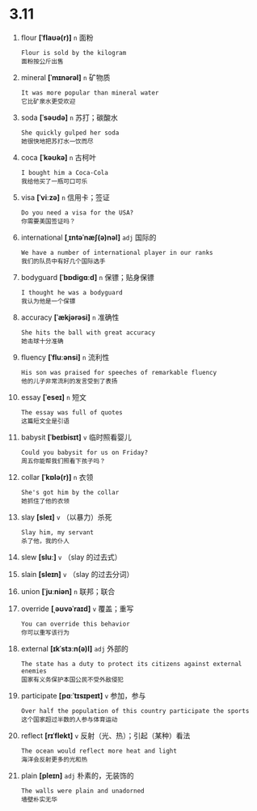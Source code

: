 # 3.11

1. flour **[ˈflaʊə(r)]** `n` 面粉

   ```
   Flour is sold by the kilogram
   面粉按公斤出售
   ```

2. mineral **[ˈmɪnərəl]** `n` 矿物质

   ```
   It was more popular than mineral water
   它比矿泉水更受欢迎
   ```

3. soda **[ˈsəʊdə]** `n` 苏打；碳酸水

   ```
   She quickly gulped her soda
   她很快地把苏打水一饮而尽
   ```

4. coca **[ˈkəʊkə]** `n` 古柯叶

   ```
   I bought him a Coca-Cola
   我给他买了一瓶可口可乐
   ```

5. visa **[ˈviːzə]** `n` 信用卡；签证

   ```
   Do you need a visa for the USA?
   你需要美国签证吗？
   ```

6. international **[ˌɪntəˈnæʃ(ə)nəl]** `adj` 国际的

   ```
   We have a number of international player in our ranks
   我们的队员中有好几个国际选手
   ```

7. bodyguard **[ˈbɒdiɡɑːd]** `n` 保镖；贴身保镖

   ```
   I thought he was a bodyguard
   我认为他是一个保镖
   ```

8. accuracy **[ˈækjərəsi]** `n` 准确性

   ```
   She hits the ball with great accuracy
   她击球十分准确
   ```

9. fluency **[ˈfluːənsi]** `n` 流利性

   ```
   His son was praised for speeches of remarkable fluency
   他的儿子非常流利的发言受到了表扬
   ```

10. essay **[ˈeseɪ]** `n` 短文

    ```
    The essay was full of quotes
    这篇短文全是引语
    ```

11. babysit **[ˈbeɪbisɪt]** `v` 临时照看婴儿

    ```
    Could you babysit for us on Friday?
    周五你能帮我们照看下孩子吗？
    ```

12. collar **[ˈkɒlə(r)]** `n` 衣领

    ```
    She's got him by the collar
    她抓住了他的衣领
    ```

13. slay **[sleɪ]** `v` （以暴力）杀死

    ```
    Slay him, my servant
    杀了他，我的仆人
    ```

14. slew **[sluː]** `v` （slay 的过去式）

15. slain **[sleɪn]** `v` （slay 的过去分词）

16. union **[ˈjuːniən]** `n` 联邦；联合

17. override **[ˌəʊvəˈraɪd]** `v` 覆盖；重写

    ```
    You can override this behavior
    你可以重写该行为
    ```

18. external **[ɪkˈstɜːn(ə)l]** `adj` 外部的

    ```
    The state has a duty to protect its citizens against external enemies
    国家有义务保护本国公民不受外敌侵犯
    ```

19. participate **[pɑːˈtɪsɪpeɪt]** `v` 参加，参与

    ```
    Over half the population of this country participate the sports
    这个国家超过半数的人参与体育运动
    ```

20. reflect **[rɪˈflekt]** `v` 反射（光、热）；引起（某种）看法

    ```
    The ocean would reflect more heat and light
    海洋会反射更多的光和热
    ```

21. plain **[pleɪn]** `adj` 朴素的，无装饰的

    ```
    The walls were plain and unadorned
    墙壁朴实无华
    ```
